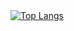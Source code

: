<a href="https://github.com/anuraghazra/github-readme-stats">
  <img src="https://github-readme-stats.vercel.app/api/top-langs/?username=sihoo67&show_icons=true&theme=blue-green" alt="Top Langs" style="vertical-align:middle;"/>
</a>
